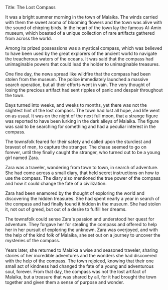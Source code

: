 Title: The Lost Compass

It was a bright summer morning in the town of Malaika. The winds carried with them the sweet aroma of blooming flowers and the town was alive with the sound of chirping birds. In the heart of the town lay the famous Al-Amin museum, which boasted of a unique collection of rare artifacts gathered from across the world.

Among its prized possessions was a mystical compass, which was believed to have been used by the great explorers of the ancient world to navigate the treacherous waters of the oceans. It was said that the compass had unimaginable powers that could lead the holder to unimaginable treasures.

One fine day, the news spread like wildfire that the compass had been stolen from the museum. The police immediately launched a massive search operation, but all their efforts went in vain. The very thought of losing the precious artifact had sent ripples of panic and despair throughout the town.

Days turned into weeks, and weeks to months, yet there was not the slightest hint of the lost compass. The town had lost all hope, and life went on as usual. It was on the night of the next full moon, that a strange figure was reported to have been lurking in the dark alleys of Malaika. The figure was said to be searching for something and had a peculiar interest in the compass.

The townsfolk feared for their safety and called upon the sturdiest and bravest of men, to capture the stranger. The chase seemed to go on forever, until they finally caught the stranger, who turned out to be a young girl named Zara.

Zara was a traveler, wandering from town to town, in search of adventure. She had come across a small diary, that held secret instructions on how to use the compass. The diary also mentioned the true power of the compass and how it could change the fate of a civilization.

Zara had been enamored by the thought of exploring the world and discovering the hidden treasures. She had spent nearly a year in search of the compass and had finally found it hidden in the museum. She had stolen it, not out of greed, but out of a desire to fulfill her dreams.

The townsfolk could sense Zara's passion and understood her quest for adventure. They forgave her for stealing the compass and offered to help her in her pursuit of exploring the unknown. Zara was overjoyed, and with the help of the kind folk of Malaika, she set out on a journey to uncover the mysteries of the compass.

Years later, she returned to Malaika a wise and seasoned traveler, sharing stories of her incredible adventures and the wonders she had discovered with the help of the compass. The town rejoiced, knowing that their one small act of kindness had changed the fate of a young and adventurous soul, forever. From that day, the compass was not the lost artifact of Malaika, but a treasure that was shared by all, for it had brought the town together and given them a sense of purpose and wonder.